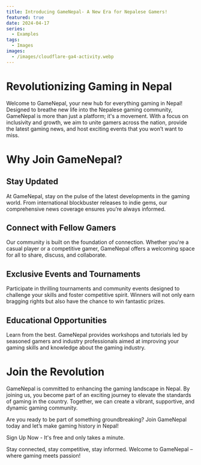 ```yaml
---
title: Introducing GameNepal- A New Era for Nepalese Gamers!
featured: true
date: 2024-04-17
series:
  - Examples
tags:
  - Images
images:
  - /images/cloudflare-ga4-activity.webp
---
```



# Revolutionizing Gaming in Nepal
Welcome to GameNepal, your new hub for everything gaming in Nepal! Designed to breathe new life into the Nepalese gaming community, GameNepal is more than just a platform; it's a movement. With a focus on inclusivity and growth, we aim to unite gamers across the nation, provide the latest gaming news, and host exciting events that you won’t want to miss.

# Why Join GameNepal?
## Stay Updated
At GameNepal, stay on the pulse of the latest developments in the gaming world. From international blockbuster releases to indie gems, our comprehensive news coverage ensures you’re always informed.

## Connect with Fellow Gamers
Our community is built on the foundation of connection. Whether you're a casual player or a competitive gamer, GameNepal offers a welcoming space for all to share, discuss, and collaborate.

## Exclusive Events and Tournaments
Participate in thrilling tournaments and community events designed to challenge your skills and foster competitive spirit. Winners will not only earn bragging rights but also have the chance to win fantastic prizes.

## Educational Opportunities
Learn from the best. GameNepal provides workshops and tutorials led by seasoned gamers and industry professionals aimed at improving your gaming skills and knowledge about the gaming industry.

# Join the Revolution
GameNepal is committed to enhancing the gaming landscape in Nepal. By joining us, you become part of an exciting journey to elevate the standards of gaming in the country. Together, we can create a vibrant, supportive, and dynamic gaming community.

Are you ready to be part of something groundbreaking? Join GameNepal today and let’s make gaming history in Nepal!

Sign Up Now - It's free and only takes a minute.

Stay connected, stay competitive, stay informed. Welcome to GameNepal – where gaming meets passion!

